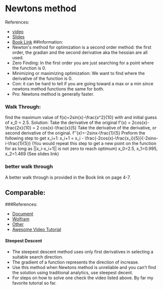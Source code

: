 # Newtons method
References:
- [video](https://www.youtube.com/watch?v=28BMpgxn_Ec)
- [Slides](http://www.ece.mcmaster.ca/~xwu/part4.pdf)
- [Book Link](https://www.cs.ccu.edu.tw/~wtchu/courses/2014s_OPT/Lectures/Chapter%209%20Newton%27s%20Method.pdf)
##Information:
- Newton's method for optimization is a second order method: the first order, the gradian and the second derivative aka the hessian are all used.
- Zero Finding: In the first order you are just searching for a point where the function is 0.  
- Minimizing or maximizing optimization: We want to find where the derivative of the function is 0.
- Con: it can be hard to tell if you are going toward a max or a min since newtons method functions the same for both.
- Pro: Newtons method is generally faster.  

### Walk Through:
  find the maximum value of f(x)=2sin(x)-\frac{x^2}{10} with and initial guess of x_0 = 2.5.
  Solution:
    Take the derivative of the original
    f'(x) = 2cos(x)-\frac{2x}{10} = 2 cos(x)-\frac{x}{5}
    Take the derivative of the derivative, or second derivative of the original.
    f''(x)=-2sinx-\frac{1}{5}
    Preform the following step to get x_i+1:
    x_i+1 = x_i - \frac{-2cos(x)-\frac{x_i}{5}}{-2sinx-i-\frac{1}{5}}
    (You would repeat this step to get a new point on the function for as long as ||x_i-x_i+1|| is not zero to reach optimum)
    x_0=2.5, x_1=0.995, x_2=1.469
    (See slides link)

### better walk through
A better walk through is provided in the Book link on page 4-7.

## Comparable:
###References:
- [Document](http://fivedots.coe.psu.ac.th/~mitchai/wp-content/uploads/2009/07/steepest.pdf)
- [Wolfram](http://mathworld.wolfram.com/MethodofSteepestDescent.html)
- [Other](http://www.math.usm.edu/lambers/mat419/lecture10.pdf)
- [Awesome Video Tutorial](https://www.youtube.com/watch?v=MbYvM2NFLec)
#### Steepest Descent
- The steepest descent method uses only first derivatives in
selecting a suitable search direction.
- The gradient of a function represents the direction of increase.
- Use this method when Newtons method is unreliable and you can't find the solution using traditional analytics, use steepest decent.
- For steps on how to solve one check the video listed above. By far my favorite tutorial so far.
